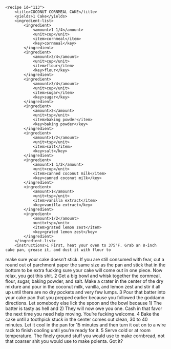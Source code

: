 <?xml version="1.0" encoding="UTF-8"?>
<!DOCTYPE gourmetDoc>
<gourmetDoc>

	<recipe id="113">
		<title>COCONUT CORNMEAL CAKE</title>
		<yields>1 Cake</yields>
		<ingredient-list>
			<ingredient>
				<amount>1 1/4</amount>
				<unit>cup</unit>
				<item>cornmeal</item>
				<key>cornmeal</key>
			</ingredient>
			<ingredient>
				<amount>3/4</amount>
				<unit>cup</unit>
				<item>flour</item>
				<key>flour</key>
			</ingredient>
			<ingredient>
				<amount>3/4</amount>
				<unit>cup</unit>
				<item>sugar</item>
				<key>sugar</key>
			</ingredient>
			<ingredient>
				<amount>2</amount>
				<unit>tsp</unit>
				<item>baking powder</item>
				<key>baking powder</key>
			</ingredient>
			<ingredient>
				<amount>1/2</amount>
				<unit>tsp</unit>
				<item>salt</item>
				<key>salt</key>
			</ingredient>
			<ingredient>
				<amount>1 1/2</amount>
				<unit>cup</unit>
				<item>canned coconut milk</item>
				<key>canned coconut milk</key>
			</ingredient>
			<ingredient>
				<amount>1</amount>
				<unit>tsp</unit>
				<item>vanilla extract</item>
				<key>vanilla extract</key>
			</ingredient>
			<ingredient>
				<amount>1/2</amount>
				<unit>tsp</unit>
				<item>grated lemon zest</item>
				<key>grated lemon zest</key>
			</ingredient>
		</ingredient-list>
		<instructions>1 First, heat your oven to 375°F. Grab an 8-inch cake pan, grease it, and dust it with flour to
make sure your cake doesn’t stick. If you are still consumed with fear, cut a round out of
parchment paper the same size as the pan and stick that in the bottom to be extra fucking sure
your cake will come out in one piece. Now relax, you got this shit.
2 Get a big bowl and whisk together the cornmeal, flour, sugar, baking powder, and salt.
Make a crater in the center of the dry mixture and pour in the coconut milk, vanilla, and lemon
zest and stir it all up until there are no dry pockets and very few lumps.
3 Pour that batter into your cake pan that you prepped earlier because you followed the
goddamn directions. Let somebody else lick the spoon and the bowl because 1) The batter is
tasty as hell and
2) They will now owe you one. Cash in that favor the next time you need help moving. You’re
fucking welcome.
4 Bake the cake until a toothpick stuck in the center comes out clean, 30 to 40 minutes. Let it
cool in the pan for 15 minutes and then turn it out on to a wire rack to finish cooling until
you’re ready for it.
5 Serve cold or at room temperature.</instructions>
		<modifications>The finely ground stuff you would use to make cornbread, not that coarser shit you would use to make polenta.
Got it?</modifications>
	</recipe>

</gourmetDoc>